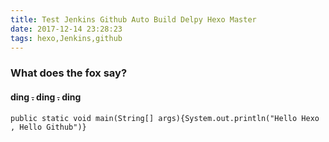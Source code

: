 ```yaml
---
title: Test Jenkins Github Auto Build Delpy Hexo Master
date: 2017-12-14 23:28:23
tags: hexo,Jenkins,github
---
```


### What does the fox say?

#### ding ~~.~~ ding ~~.~~ ding

`public static void main(String[] args){System.out.println("Hello Hexo , Hello Github")}`
